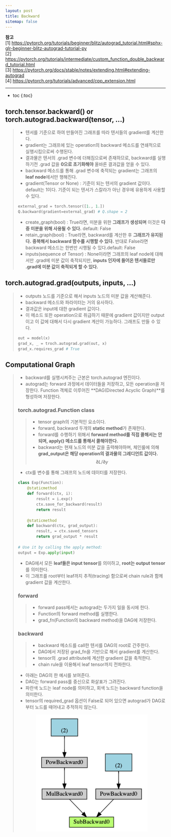 ```yaml
---
layout: post
title: Backward
sitemap: false
---
```


**참고**  
[1] <https://pytorch.org/tutorials/beginner/blitz/autograd_tutorial.html#sphx-glr-beginner-blitz-autograd-tutorial-py>  
[2] <https://pytorch.org/tutorials/intermediate/custom_function_double_backward_tutorial.html>  
[3] <https://pytorch.org/docs/stable/notes/extending.html#extending-autograd>  
[4] <https://pytorch.org/tutorials/advanced/cpp_extension.html>  
* * *  

* toc
{:toc}

## torch.tensor.backward() or torch.autograd.backward(tensor, ...)
> * 텐서를 기준으로 하여 만들어진 그래프를 따라 텐서들의 gradient를 계산한다.
> * gradient는 그래프에 있는 operation의 backward 메소드를 연쇄적으로 실행시킴으로써 수행된다.
> * 결과물은 텐서의 .grad 변수에 더해짐으로써 존재하므로, backward를 실행하기전 .grad 값을 **0으로 초기화해야** 올바른 결과값을 얻을 수 있다.
> * backward 메소드를 통해 .grad 변수에 축적되는 gradient는 그래프의 **leaf node**에서만 행해진다.
> * gradient(Tensor or None) : 기준이 되는 텐서의 gradient 값이다. default는 1이다. 기준이 되는 텐서가 스칼라가 아닌 경우에 유용하게 사용할 수 있다.
> ~~~py
> external_grad = torch.tensor([1., 1.])
> Q.backward(gradient=external_grad) # Q.shape = 2
> ~~~
> * create_graph(bool) : True라면, 미분을 위한 **그래프가 생성되며** 이것은 **다중 미분을 위해 사용될 수 있다.** default: False
> * retain_graph(bool) : True라면, backward를 계산한 후 **그래프가 유지된다.** **중복해서 backward 함수를 시행할 수 있다.** 반대로 False라면 backward 메소드는 한번만 시행될 수 있다.default: False
> * inputs(sequence of Tensor) : None이라면 그래프의 leaf node에 대해서만 .grad에 미분 값이 축적되지만, **inputs 인자에 들어온 텐서들로만 .grad에 미분 값이 축적되게 할 수 있다.**

## torch.autograd.grad(outputs, inputs, ...)
> * outputs 노드를 기준으로 해서 inputs 노드의 미분 값을 계산해준다.
> * backward 메소드와 파라미터는 거의 유사하다.
> * 결과값은 input에 대한 gradient 값이다. 
> * 이 메소드 또한 operation으로 취급하기 때문에 gradient 값이지만 output이고 이 값에 대해서 다시 gradient 계산이 가능하다. 그래프도 만들 수 있다.
> ~~~py
> out = model(x)
> grad_x, _ = troch.autograd.grad(out, x)
> grad_x.requires_grad # True
> ~~~

## Computational Graph
> * backward를 실행시켜주는 근본은 torch.autograd 엔진이다.
> * autograd는 forward 과정에서 데이터들을 저장하고, 모든 operation을 저장한다. Function 객체로 이루어진 **DAG(Directed Acyclic Graph)**를 형성하며 저장한다.
> 
> ### torch.autograd.Function class
> > * tensor graph의 기본적인 요소이다.
> > * forward, backward 두개의 **static method**가 존재한다.
> > * forward를 수행하기 위해서 **forward method를 직접 콜해서는 안되며, apply() 메소드를 통해서 콜해야한다.**
> > * backward는 현재 노드의 미분 값을 출력해야하며, 체인룰에 의해 **grad_output은 해당 operation의 결과물의 그레디언트 값이다.** $$ \partial L / \partial y $$
> 
> * ctx를 변수를 통해 그래프의 노드에 데이터를 저장한다.
> ~~~py
> class Exp(Function):
>     @staticmethod
>     def forward(ctx, i):
>         result = i.exp()
>         ctx.save_for_backward(result)
>         return result
>  
>     @staticmethod
>     def backward(ctx, grad_output):
>         result, = ctx.saved_tensors
>         return grad_output * result
>  
> # Use it by calling the apply method:
> output = Exp.apply(input)
> ~~~
> * DAG에서 모든 **leaf들은 input tensor**를 의미하고, **root는 output tensor**를 의미한다.
> * 이 그래프를 root부터 leaf까지 추적(tracing) 함으로써 chain rule과 함께 gradient 값을 계산한다.
> 
> ### forward
> > * forward pass에서는 autograd는 두가지 일을 동시에 한다.
> > * Function의 forward method를 실행한다.
> > * grad_fn(Function의 backward method)을 DAG에 저장한다.
> 
> ### backward
> > * backward 메소드를 call한 텐서를 DAG의 root로 간주한다.
> > * DAG에서 저장된 grad_fn을 기반으로 해서 gradient를 계산한다.
> > * tensor의 .grad attribute에 계산한 gradient 값을 축적한다.
> > * chain rule을 이용해서 leaf tensor까지 전파한다.
> 
> * 아래는 DAG의 한 예시를 보여준다.
> * DAG는 forward pass를 중신으로 화살표가 그려진다.
> * 파란색 노드는 leaf node를 의미하고, 회색 노드는 backward function을 의미한다.
> * tensor의 required_grad 옵션이 False로 되어 있으면 autograd가 DAG로부터 노드를 때어내고 추적하지 않는다.
> <p align="center"><img width="350" src="/assets/img/pytorch/backward/1.png"></p>